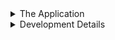 <details>
<summary>The Application</summary>
A mobile application that I have developed for my honours project as part of my BEng Software Engineering degree at Edinburgh Napier University.
The application is centred around mental health coping strategies and social media. By helping to remove the stigma of mental health and providing such
materials in a platform as accessible as a mobile device, specifically Android for now, then I hope to create a new way to manage mental health.
</details>
<details>
<summary>Development Details</summary>
* Developed in Android Studio
* Written in Java
* Firebase
* Google Authentication API
* Google Calendar API
* Complies to material design
* Minimum SDK - 21
* Target SDK - 25
* Crash Analytics
</details>
